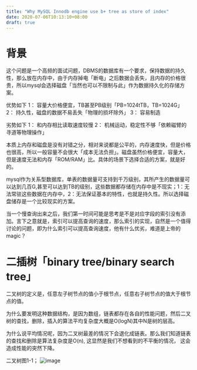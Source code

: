 ```yaml
---
title: "Why MySQL Innodb engine use b+ tree as store of index"
date: 2020-07-06T10:13:10+08:00
draft: true
---
```


# 背景

这个问题是一个高频的面试问题，DBMS的数据库有一个要求，保持数据的持久性，那么放在内存中，由于内存掉电「断电」之后数据会丢失，且内存的价格很贵，所以mysql会选择磁盘「当然也可以不限制与此」作为数据持久化的存储方案。

优势如下
1： 容量大价格便宜，TB甚至PB级别「PB=1024tTB，TB=1024G」
2： 持久性，磁盘的数据不易丢失「物理的损坏除外」
3： 容易制造

劣势如下
1： 和内存相比读取速度较慢
2： 机械运动，稳定性不够「依赖磁臂的寻道等物理操作」

本质上内存和磁盘是没有对错之分，相对来说都是公平的，内存速度快，但是价格也很高，所以一般容量不会很大「成本无法负担」。磁盘虽然价格便宜，容量大，但是速度无法和内存「ROM/RAM」比。具体的场景下选择合适的方案，就是好的。

mysql作为关系型数据库，单表的数据量可支持到千万级别，其所产生的数据量可以达到几百G,甚至可以达到TB的级别，这些数据都存储在内存中是不现实；1：无法常驻这些数据在内存中，2：无法保证基本的特性，也就是持久性。所以选择磁盘储存是一个比较现实的方案。

当一个慢查询出来之后，我们第一时间可能是思考是不是对应字段的索引没有添加。言下之意就是，索引可以提高查询的速度，那么索引的实现，自然是一个值得讨论的问题，即为什么索引可以提高查询速度，他有什么优劣，难道是上帝的magic？


# 二插树「binary tree/binary search tree」

二叉树的定义是，任意左子树节点的值小于根节点，任意右子树节点的值大于根节点的值。

为什么要发明这种数据结构，是因为数组，链表都存在各自的性能问题，然后二叉树的查找，删除，插入的算法平均复杂度大概是O(logN)其中N是树的层高。

为什么说平均情况呢，因为二叉树最差的情况下会退化成链表。那么我们知道链表的查找和删除是算法复杂度是O(n), 这显然是我们不想看到的不平衡的情况，
这会造成性能的突然下降。


二叉树图1-1；
![image](/img/bst+link.png)


